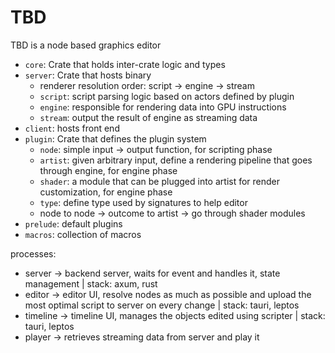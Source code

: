 # TBD

TBD is a node based graphics editor

* `core`: Crate that holds inter-crate logic and types
* `server`: Crate that hosts binary
    * renderer resolution order: script -> engine -> stream
    * `script`: script parsing logic based on actors defined by plugin
    * `engine`: responsible for rendering data into GPU instructions
    * `stream`: output the result of engine as streaming data
* `client`: hosts front end
* `plugin`: Crate that defines the plugin system
    * `node`: simple input -> output function, for scripting phase
    * `artist`: given arbitrary input, define a rendering pipeline that goes through engine, for engine phase
    * `shader`: a module that can be plugged into artist for render customization, for engine phase
    * `type`: define type used by signatures to help editor
    * node to node -> outcome to artist -> go through shader modules
* `prelude`: default plugins
* `macros`: collection of macros

processes:
* server   -> backend server, waits for event and handles it, state management
                | stack: axum, rust
* editor   -> editor UI, resolve nodes as much as possible and upload the most optimal script to server on every change
                | stack: tauri, leptos
* timeline -> timeline UI, manages the objects edited using scripter
                | stack: tauri, leptos
* player   -> retrieves streaming data from server and play it